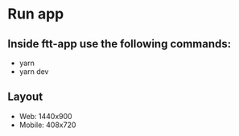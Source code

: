 # Run app
## Inside ftt-app use the following commands:
+ yarn
+ yarn dev

## Layout
+ Web: 1440x900
+ Mobile: 408x720
